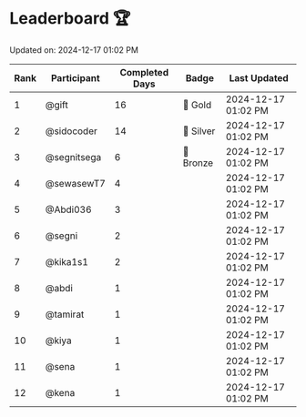 # Leaderboard 🏆

Updated on: 2024-12-17 01:02 PM

| Rank | Participant       | Completed Days | Badge      | Last Updated         |
|------|-------------------|----------------|------------|----------------------|
| 1    | @gift             | 16             | 🏅 Gold     | 2024-12-17 01:02 PM |
| 2    | @sidocoder        | 14             | 🥈 Silver   | 2024-12-17 01:02 PM |
| 3    | @segnitsega       | 6              | 🥉 Bronze   | 2024-12-17 01:02 PM |
| 4    | @sewasewT7        | 4              |            | 2024-12-17 01:02 PM |
| 5    | @Abdi036          | 3              |            | 2024-12-17 01:02 PM |
| 6    | @segni            | 2              |            | 2024-12-17 01:02 PM |
| 7    | @kika1s1          | 2              |            | 2024-12-17 01:02 PM |
| 8    | @abdi             | 1              |            | 2024-12-17 01:02 PM |
| 9    | @tamirat          | 1              |            | 2024-12-17 01:02 PM |
| 10   | @kiya             | 1              |            | 2024-12-17 01:02 PM |
| 11   | @sena             | 1              |            | 2024-12-17 01:02 PM |
| 12   | @kena             | 1              |            | 2024-12-17 01:02 PM |
